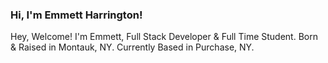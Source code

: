 ###  Hi, I'm Emmett Harrington!



Hey, Welcome!
I'm Emmett, Full Stack Developer & Full Time Student.
Born & Raised in Montauk, NY.
Currently Based in Purchase, NY.

<!--
**emmettharrington/emmettharrington** is a ✨ _special_ ✨ repository because its `README.md` (this file) appears on your GitHub profile.

Here are some ideas to get you started:

- 🔭 I’m currently working on ...
- 🌱 I’m currently learning ...
- 👯 I’m looking to collaborate on ...
- 🤔 I’m looking for help with ...
- 💬 Ask me about ...
- 📫 How to reach me: ...
- 😄 Pronouns: ...
- ⚡ Fun fact: ...
-->
